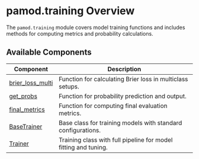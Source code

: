 # pamod.training Overview

The `pamod.training` module covers model training functions and includes methods for computing metrics and probability calculations.

## Available Components

| Component              | Description                                                    |
|------------------------|----------------------------------------------------------------|
| [brier_loss_multi](brier_multi.md)     | Function for calculating Brier loss in multiclass setups.        |
| [get_probs](probs.md)                  | Function for probability prediction and output.                  |
| [final_metrics](final_metrics.md)      | Function for computing final evaluation metrics.                 |
| [BaseTrainer](basetrainer.md)          | Base class for training models with standard configurations.     |
| [Trainer](trainer.md)                  | Training class with full pipeline for model fitting and tuning.  |
